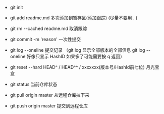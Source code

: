 - git init

- git add readme.md  多次添加到暂存区(添加跟踪)                    (尽量不要用 . )

- git rm --cached readme.md   取消跟踪

- git commit -m 'reason'   一次性提交

- git log --oneline  提交记录                       （git log 显示全部版本的全部信息      git log --oneline 好像只显示 HashID         如果多了可能需要按 q 返回）

- git reset --hard HEAD^ / HEAD^^ / xxxxxxx(版本号/HashId前七位)     月光宝盒

- git status   当前仓库状态

- git pull origin master     从远程仓库拉下来

- git push origin master     提交到远程仓库